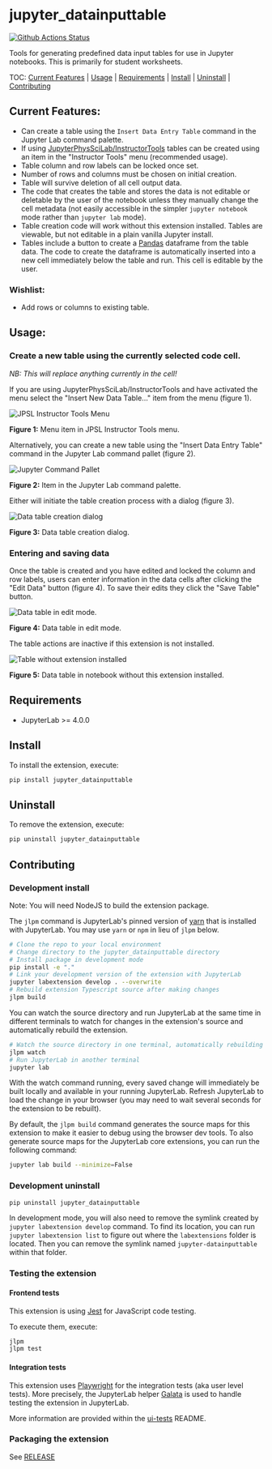 # jupyter_datainputtable

[![Github Actions Status](https://github.com/JupyterPhysSciLab/jupyter-datainputtable/workflows/Build/badge.svg)](https://github.com/JupyterPhysSciLab/jupyter-datainputtable/actions/workflows/build.yml)

Tools for generating predefined data input tables for use in Jupyter notebooks.
This is primarily for student worksheets.

TOC: [Current Features](#current-features) | [Usage](#usage) | 
[Requirements](#requirements) | [Install](#install) | [Uninstall](#uninstall) |
[Contributing](#contributing)

## Current Features:

* Can create a table using the `Insert Data Entry Table` command in the 
  Jupyter Lab command palette.
* If using [JupyterPhysSciLab/InstructorTools](https://github.com/JupyterPhysSciLab/jupyter-instructortools)
  tables can be created using an item in the "Instructor Tools" menu 
  (recommended usage).
* Table column and row labels can be locked once set.
* Number of rows and columns must be chosen on initial creation.
* Table will survive deletion of all cell output data.
* The code that creates the table and stores the data is not editable or 
  deletable by the user of the notebook unless they manually change the cell 
  metadata (not easily accessible in the simpler `jupyter notebook` mode rather 
  than `jupyter lab` mode).
* Table creation code will work without this extension installed. Tables are 
  viewable, but not editable in a plain vanilla Jupyter install.
* Tables include a button to create a [Pandas](https://pandas.pydata.org/) 
  dataframe from the table data. The code to create the dataframe is 
  automatically inserted into a new cell immediately below the table and run.
  This cell is editable by the user.

### Wishlist:

* Add rows or columns to existing table.

## Usage:
### Create a new table using the currently selected code cell.
*NB: This will replace anything currently in the cell!*

If you are using JupyterPhysSciLab/InstructorTools and have activated the menu
select the "Insert New Data Table..." item from the menu (figure 1).

![JPSL Instructor Tools Menu](JPSL_Instructor_Menu_ann.png)

**Figure 1:** Menu item in JPSL Instructor Tools menu.

Alternatively, you can create a new table using the "Insert Data Entry Table"
command in the Jupyter Lab command pallet (figure 2).

![Jupyter Command Pallet](Command_Palette_ann.png)

**Figure 2:** Item in the Jupyter Lab command palette.

Either will initiate the table creation process with a dialog (figure 3).

![Data table creation dialog](Data_table_creation_dialog.png)

**Figure 3:** Data table creation dialog.
### Entering and saving data
Once the table is created and you have edited and locked the column and row 
labels, users can enter information in the data cells after clicking the 
"Edit Data" button (figure 4). To save their edits they click the "Save 
Table" button.

![Data table in edit mode.](table_in_edit_mode.png)

**Figure 4:** Data table in edit mode.

The table actions are inactive if this extension is not installed.

![Table without extension installed](table_without_extension.png)

**Figure 5:** Data table in notebook without this extension installed.
## Requirements

- JupyterLab >= 4.0.0

## Install

To install the extension, execute:

```bash
pip install jupyter_datainputtable
```

## Uninstall

To remove the extension, execute:

```bash
pip uninstall jupyter_datainputtable
```

## Contributing

### Development install

Note: You will need NodeJS to build the extension package.

The `jlpm` command is JupyterLab's pinned version of
[yarn](https://yarnpkg.com/) that is installed with JupyterLab. You may use
`yarn` or `npm` in lieu of `jlpm` below.

```bash
# Clone the repo to your local environment
# Change directory to the jupyter_datainputtable directory
# Install package in development mode
pip install -e "."
# Link your development version of the extension with JupyterLab
jupyter labextension develop . --overwrite
# Rebuild extension Typescript source after making changes
jlpm build
```

You can watch the source directory and run JupyterLab at the same time in different terminals to watch for changes in the extension's source and automatically rebuild the extension.

```bash
# Watch the source directory in one terminal, automatically rebuilding when needed
jlpm watch
# Run JupyterLab in another terminal
jupyter lab
```

With the watch command running, every saved change will immediately be built locally and available in your running JupyterLab. Refresh JupyterLab to load the change in your browser (you may need to wait several seconds for the extension to be rebuilt).

By default, the `jlpm build` command generates the source maps for this extension to make it easier to debug using the browser dev tools. To also generate source maps for the JupyterLab core extensions, you can run the following command:

```bash
jupyter lab build --minimize=False
```

### Development uninstall

```bash
pip uninstall jupyter_datainputtable
```

In development mode, you will also need to remove the symlink created by `jupyter labextension develop`
command. To find its location, you can run `jupyter labextension list` to figure out where the `labextensions`
folder is located. Then you can remove the symlink named `jupyter-datainputtable` within that folder.

### Testing the extension

#### Frontend tests

This extension is using [Jest](https://jestjs.io/) for JavaScript code testing.

To execute them, execute:

```sh
jlpm
jlpm test
```

#### Integration tests

This extension uses [Playwright](https://playwright.dev/docs/intro) for the integration tests (aka user level tests).
More precisely, the JupyterLab helper [Galata](https://github.com/jupyterlab/jupyterlab/tree/master/galata) is used to handle testing the extension in JupyterLab.

More information are provided within the [ui-tests](./ui-tests/README.md) README.

### Packaging the extension

See [RELEASE](RELEASE.md)
